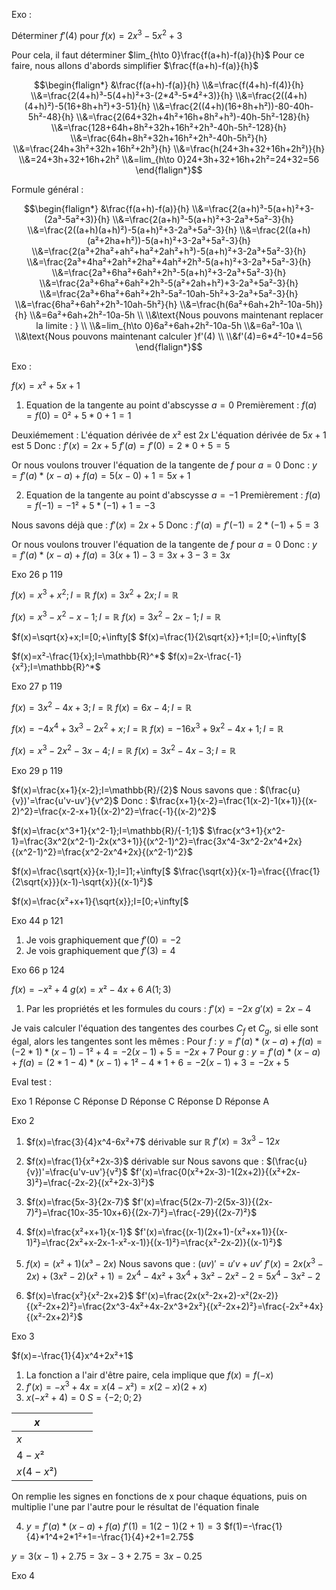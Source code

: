 Exo :

Déterminer $f'(4)$  pour $f(x)=2x^3-5x^2+3$ 

Pour cela, il faut déterminer $lim_{h\to 0}\frac{f(a+h)-f(a)}{h}$ 
Pour ce faire, nous allons d'abords simplifier $\frac{f(a+h)-f(a)}{h}$ 

$$\begin{flalign*}
&\frac{f(a+h)-f(a)}{h}
\\&=\frac{f(4+h)-f(4)}{h}
\\&=\frac{2(4+h)³-5(4+h)²+3-(2*4³-5*4²+3)}{h}
\\&=\frac{2((4+h)(4+h)²)-5(16+8h+h²)+3-51}{h}
\\&=\frac{2((4+h)(16+8h+h²))-80-40h-5h²-48}{h}
\\&=\frac{2(64+32h+4h²+16h+8h²+h³)-40h-5h²-128}{h}
\\&=\frac{128+64h+8h²+32h+16h²+2h³-40h-5h²-128}{h}
\\&=\frac{64h+8h²+32h+16h²+2h³-40h-5h²}{h}
\\&=\frac{24h+3h²+32h+16h²+2h³}{h}
\\&=\frac{h(24+3h+32+16h+2h²)}{h}
\\&=24+3h+32+16h+2h²
\\&=lim_{h\to 0}24+3h+32+16h+2h²=24+32=56
\end{flalign*}$$

Formule général :

$$\begin{flalign*}
&\frac{f(a+h)-f(a)}{h}
\\&=\frac{2(a+h)³-5(a+h)²+3-(2a³-5a²+3)}{h}
\\&=\frac{2(a+h)³-5(a+h)²+3-2a³+5a²-3}{h}
\\&=\frac{2((a+h)(a+h)²)-5(a+h)²+3-2a³+5a²-3}{h}
\\&=\frac{2((a+h)(a²+2ha+h²))-5(a+h)²+3-2a³+5a²-3}{h}
\\&=\frac{2(a³+2ha²+ah²+ha²+2ah²+h³)-5(a+h)²+3-2a³+5a²-3}{h}
\\&=\frac{2a³+4ha²+2ah²+2ha²+4ah²+2h³-5(a+h)²+3-2a³+5a²-3}{h}
\\&=\frac{2a³+6ha²+6ah²+2h³-5(a+h)²+3-2a³+5a²-3}{h}
\\&=\frac{2a³+6ha²+6ah²+2h³-5(a²+2ah+h²)+3-2a³+5a²-3}{h}
\\&=\frac{2a³+6ha²+6ah²+2h³-5a²-10ah-5h²+3-2a³+5a²-3}{h}
\\&=\frac{6ha²+6ah²+2h³-10ah-5h²}{h}
\\&=\frac{h(6a²+6ah+2h²-10a-5h)}{h}
\\&=6a²+6ah+2h²-10a-5h
\\
\\&\text{Nous pouvons maintenant replacer la limite : }
\\
\\&=lim_{h\to 0}6a²+6ah+2h²-10a-5h
\\&=6a²-10a
\\
\\&\text{Nous pouvons maintenant calculer }f'(4)
\\
\\&f'(4)=6*4²-10*4=56
\end{flalign*}$$

Exo : 

$f(x)=x²+5x+1$ 

1) Equation de la tangente au point d'abscysse $a=0$ 
Premièrement : 
$f(a)=f(0)=0²+5*0+1=1$

Deuxiémement : 
L'équation dérivée de $x²$ est $2x$
L'équation dérivée de $5x+1$ est $5$
Donc : 
$f'(x)=2x+5$
$f'(a)=f'(0)=2*0+5=5$

Or nous voulons trouver l'équation de la tangente de $f$ pour $a=0$
Donc : 
$y=f'(a)*(x-a)+f(a)=5(x-0)+1=5x+1$

2) Equation de la tangente au point d'abscysse $a=-1$
Premièrement : 
$f(a)=f(-1)=-1²+5*(-1)+1=-3$

Nous savons déjà que :
$f'(x)=2x+5$
Donc : 
$f'(a)=f'(-1)=2*(-1)+5=3$

Or nous voulons trouver l'équation de la tangente de $f$ pour $a=0$
Donc : 
$y=f'(a)*(x-a)+f(a)=3(x+1)-3=3x+3-3=3x$ 

Exo 26 p 119

$f(x)=x^3+x^2;I=\mathbb{R}$ 
$f(x)=3x^2+2x;I=\mathbb{R}$ 

$f(x)=x^3-x^2-x-1;I=\mathbb{R}$ 
$f(x)=3x^2-2x-1;I=\mathbb{R}$ 

$f(x)=\sqrt{x}+x;I=[0;+\infty[$ 
$f(x)=\frac{1}{2\sqrt{x}}+1;I=[0;+\infty[$ 

$f(x)=x²-\frac{1}{x};I=\mathbb{R}^*$ 
$f(x)=2x-\frac{-1}{x²};I=\mathbb{R}^*$ 

Exo 27 p 119

$f(x)=3x^2-4x+3;I=\mathbb{R}$ 
$f(x)=6x-4;I=\mathbb{R}$ 

$f(x)=-4x^4+3x^3-2x^2+x;I=\mathbb{R}$ 
$f(x)=-16x^3+9x^2-4x+1;I=\mathbb{R}$ 

$f(x)=x^3-2x^2-3x-4;I=\mathbb{R}$ 
$f(x)=3x^2-4x-3;I=\mathbb{R}$ 

Exo 29 p 119

$f(x)=\frac{x+1}{x-2};I=\mathbb{R}/{2}$ 
Nous savons que :
$(\frac{u}{v})'=\frac{u'v-uv'}{v^2}$
Donc : 
$\frac{x+1}{x-2}=\frac{1(x-2)-1(x+1)}{(x-2)^2}=\frac{x-2-x+1}{(x-2)^2}=\frac{-1}{(x-2)^2}$

$f(x)=\frac{x^3+1}{x^2-1};I=\mathbb{R}/{-1;1}$ 
$\frac{x^3+1}{x^2-1}=\frac{3x^2(x^2-1)-2x(x^3+1)}{(x^2-1)^2}=\frac{3x^4-3x^2-2x^4+2x}{(x^2-1)^2}=\frac{x^2-2x^4+2x}{(x^2-1)^2}$ 

$f(x)=\frac{\sqrt{x}}{x-1};I=]1;+\infty[$ 
$\frac{\sqrt{x}}{x-1}=\frac{{\frac{1}{2\sqrt{x}}}(x-1)-\sqrt{x}}{(x-1)²}$ 

$f(x)=\frac{x²+x+1}{\sqrt{x}};I=[0;+\infty[$ 

Exo 44 p 121

1) Je vois graphiquement que $f'(0)=-2$
2) Je vois graphiquement que $f'(3)=4$

Exo 66 p 124

$f(x)=-x²+4$
$g(x)=x²-4x+6$
$A(1;3)$

1) Par les propriétés et les formules du cours :
$f'(x)=-2x$
$g'(x)=2x-4$

Je vais calculer l'équation des tangentes des courbes $C_f$ et $C_g$, si elle sont égal, alors les tangentes sont les mêmes :
Pour $f$ :
$y=f'(a)*(x-a)+f(a)=(-2*1)*(x-1)-1²+4=-2(x-1)+5=-2x+7$
Pour $g$ :
$y=f'(a)*(x-a)+f(a)=(2*1-4)*(x-1)+1²-4*1+6=-2(x-1)+3=-2x+5$ 

Eval test :

Exo 1
Réponse C
Réponse D
Réponse C
Réponse D
Réponse A

Exo 2
1) $f(x)=\frac{3}{4}x^4-6x²+7$ dérivable sur $\mathbb{R}$
$f'(x)=3x^3-12x$ 

2) $f(x)=\frac{1}{x²+2x-3}$ dérivable sur $\mathbb{}$
Nous savons que : $(\frac{u}{v})'=\frac{u'v-uv'}{v²}$
$f'(x)=\frac{0(x²+2x-3)-1(2x+2)}{(x²+2x-3)²}=\frac{-2x-2}{(x²+2x-3)²}$ 

3) $f(x)=\frac{5x-3}{2x-7}$
$f'(x)=\frac{5(2x-7)-2(5x-3)}{(2x-7)²}=\frac{10x-35-10x+6}{(2x-7)²}=\frac{-29}{(2x-7)²}$ 

4) $f(x)=\frac{x²+x+1}{x-1}$
$f'(x)=\frac{(x-1)(2x+1)-(x²+x+1)}{(x-1)²}=\frac{2x²+x-2x-1-x²-x-1)}{(x-1)²}=\frac{x²-2x-2)}{(x-1)²}$ 

5) $f(x)=(x²+1)(x³-2x)$
Nous savons que : $(uv)'=u'v+uv'$
$f'(x)=2x(x^3-2x)+(3x²-2)(x²+1)=2x^4-4x²+3x^4+3x²-2x²-2=5x^4-3x²-2$

6) $f(x)=\frac{x²}{x²-2x+2}$
$f'(x)=\frac{2x(x²-2x+2)-x²(2x-2)}{(x²-2x+2)²}=\frac{2x^3-4x²+4x-2x^3+2x²}{(x²-2x+2)²}=\frac{-2x²+4x}{(x²-2x+2)²}$ 

Exo 3

$f(x)=-\frac{1}{4}x^4+2x²+1$ 
1) La fonction a l'air d'être paire, cela implique que $f(x)=f(-x)$
2) $f'(x)=-x^3+4x=x(4-x²)=x(2-x)(2+x)$
3) $x(-x²+4)=0$
$S=\{-2;0;2\}$ 

| $x$       |     |     |     |
| --------- | --- | --- | --- |
| $x$       |     |     |     |
| $4-x²$    |     |     |     |
| $x(4-x²)$ |     |     |     |
On remplie les signes en fonctions de x pour chaque équations, puis on multiplie l'une par l'autre pour le résultat de l'équation finale

4) $y=f'(a)*(x-a)+f(a)$
$f'(1)=1(2-1)(2+1)=3$
$f(1)=-\frac{1}{4}*1^4+2*1²+1=-\frac{1}{4}+2+1=2.75$

$y=3(x-1)+2.75=3x-3+2.75=3x-0.25$

Exo 4

